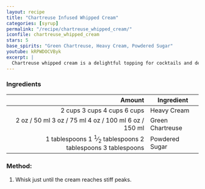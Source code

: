 ```yaml
---
layout: recipe
title: "Chartreuse Infused Whipped Cream"
categories: [syrup]
permalink: "/recipe/chartreuse_whipped_cream/"
iconfile: chartreuse_whipped_cream
stars: 5
base_spirits: "Green Chartreuse, Heavy Cream, Powdered Sugar"
youtube: kRPWDOCVByk
excerpt: |
  Chartreuse whipped cream is a delightful topping for cocktails and desserts. It adds a touch of herbal sweetness and a beautiful green color.
---
```


### Ingredients

|       Amount | Ingredient       |
| -----------: | ---------------- |
|       <span class="onex active">2 cups </span> <span class="onehalfx">3 cups </span> <span class="twox">4 cups </span> <span class="threex">6 cups </span>| Heavy Cream      |
|         <span class="onex active">2 oz  / 50 ml</span> <span class="onehalfx">3 oz  / 75 ml</span> <span class="twox">4 oz  / 100 ml</span> <span class="threex">6 oz  / 150 ml</span>| Green Chartreuse |
| <span class="onex active">1 tablespoons</span> <span class="onehalfx">1 <sup>1</sup>&frasl;<sub>2</sub> tablespoons</span> <span class="twox">2 tablespoons</span> <span class="threex">3 tablespoons</span>| Powdered Sugar   |

### Method:

1. Whisk just until the cream reaches stiff peaks.

    
<script type="application/ld+json">
{
  "@context": "https://schema.org",
  "@type": "Recipe",
  "author": {
    "@type": "Person",
    "name": "{{ page.author }}"
    },
  "description": "{{ page.excerpt | strip_html | replace: '"', "'" }}",
  "recipeIngredient": [
  "2 cups Heavy Cream ",
  "2 oz Green Chartreuse",
  "1 tablespoon Powdered Sugar"
    ],
  "name": "{{ page.title }}",
  "recipeInstructions": [

    ],
  "recipeYield": "1 cocktail",
  "recipeCategory": "cocktail",
  {%- if page.stars and site.data.ratings[page.iconfile].ratings -%}"aggregateRating": "{%- include stars_metadata.html %} out of 5",{%- endif -%}
  "recipeCuisine": "global",
  "prepTime": "PT20M",
  "cookTime": "PT15S",
  "keywords": "{{ page.title }}, cocktail, {{ page.eras }}, {%- include category_metadata.html -%}, {%- include spirits_metadata.html -%}"
}
</script>

    